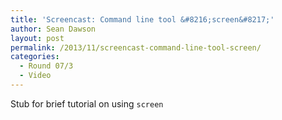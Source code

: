 ```yaml
---
title: 'Screencast: Command line tool &#8216;screen&#8217;'
author: Sean Dawson
layout: post
permalink: /2013/11/screencast-command-line-tool-screen/
categories:
  - Round 07/3
  - Video
---
```

Stub for brief tutorial on using `screen`